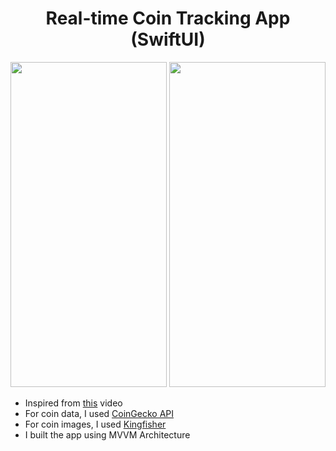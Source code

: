 <h1 align="center">
Real-time Coin Tracking App (SwiftUI)
</h1>


<p align="center">
<img src="https://github.com/tgknyhn/LiveCoin/blob/main/GIFs/LiveCoin_Light.gif" width="250" height="520" /> <img src="https://github.com/tgknyhn/LiveCoin/blob/main/GIFs/LiveCoin_Dark.gif" width="250" height="520" />
</p>

* Inspired from [this](https://youtu.be/-QT_bEx-4zg) video
* For coin data, I used [CoinGecko API](https://www.coingecko.com/en/api)
* For coin images, I used [Kingfisher](https://github.com/onevcat/Kingfisher)
* I built the app using MVVM Architecture 
